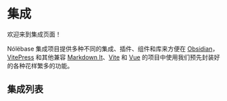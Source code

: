 # 集成

欢迎来到集成页面！

Nólëbase 集成项目提供多种不同的集成、插件、组件和库来方便在 [Obsidian](https://obsidian.md)，[VitePress](https://vitepress.dev) 和其他兼容 [Markdown It](https://github.com/markdown-it/markdown-it)、[Vite](https://vitejs.dev/) 和 [Vue](https://vuejs.org/) 的项目中使用我们预先封装好的各种花样繁多的功能。

## 集成列表

<IntegrationCard type="markdown-it" title="双向链接" package="markdown-it-bi-directional-links" />

<br />

<IntegrationCard type="markdown-it" title="元素转换" package="markdown-it-element-transform" />

<br />

<IntegrationCard type="vitepress" title="阅读增强" package="vitepress-plugin-enhanced-readabilities" />

<br />

<IntegrationCard type="vitepress" title="行内链接预览" package="vitepress-plugin-inline-link-preview" />

<br />

<IntegrationCard type="vitepress" title="闪烁高亮当前的目标标题" package="vitepress-plugin-highlight-targeted-heading" />

<br />

<IntegrationCard type="vitepress" title="变更日志 及 文件历史" package="vitepress-plugin-git-changelog" />

<br />

<IntegrationCard type="obsidian" title="UnoCSS" package="obsidian-plugin-unocss" />
